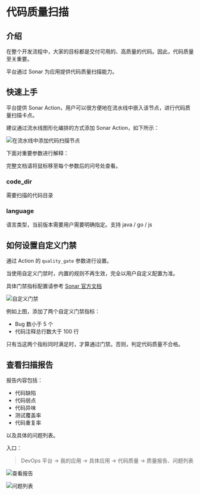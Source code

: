 # 代码质量扫描

## 介绍

在整个开发流程中，大家的目标都是交付可用的、高质量的代码。因此，代码质量至关重要。

平台通过 Sonar 为应用提供代码质量扫描能力。

## 快速上手

平台提供 Sonar Action，用户可以很方便地在流水线中嵌入该节点，进行代码质量扫描卡点。

建议通过流水线图形化编排的方式添加 Sonar Action，如下所示：

![在流水线中添加代码扫描节点](https://terminus-paas.oss-cn-hangzhou.aliyuncs.com/paas-doc/2020/12/07/cf9840c8-85c1-4f5b-ba30-ff880aaa0d25.png)

下面对重要参数进行解释：

完整文档请将鼠标移至每个参数后的问号处查看。

### code_dir

需要扫描的代码目录

### language

语言类型，当前版本需要用户需要明确指定。支持 java / go / js

## 如何设置自定义门禁

通过 Action 的 `quality_gate` 参数进行设置。

当使用自定义门禁时，内置的规则不再生效，完全以用户自定义配置为准。

具体门禁指标配置请参考 [Sonar 官方文档](https://docs.sonarqube.org/latest/user-guide/metric-definitions/)

![自定义门禁](https://terminus-paas.oss-cn-hangzhou.aliyuncs.com/paas-doc/2020/12/07/2ffef76f-7c58-45cd-9336-90f9cf985f43.png)

例如上图，添加了两个自定义门禁指标：

- Bug 数小于 5 个
- 代码注释总行数大于 100 行

只有当这两个指标同时满足时，才算通过门禁。否则，判定代码质量不合格。

## 查看扫描报告

报告内容包括：

- 代码缺陷
- 代码弱点
- 代码异味
- 测试覆盖率
- 代码重复率

以及具体的问题列表。

入口：

> DevOps 平台 -> 我的应用 -> 具体应用 -> 代码质量 -> 质量报告、问题列表

![查看报告](https://terminus-paas.oss-cn-hangzhou.aliyuncs.com/paas-doc/2020/12/07/3296cbb5-6d8a-4f35-a582-5ce75578de88.png)

![问题列表](https://terminus-paas.oss-cn-hangzhou.aliyuncs.com/paas-doc/2020/12/07/0e3dd3f2-2334-4bf0-aa66-d5228ad3f1bc.png)
